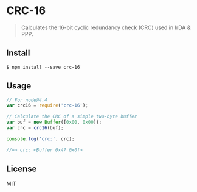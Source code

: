 # CRC-16

>Calculates the 16-bit cyclic redundancy check (CRC) used in IrDA & PPP.

## Install

```
$ npm install --save crc-16
```


## Usage

```js
// For node@4.4
var crc16 = require('crc-16');

// Calculate the CRC of a simple two-byte buffer
var buf = new Buffer([0x00, 0x00]);
var crc = crc16(buf);

console.log('crc:', crc);

//=> crc: <Buffer 0x47 0x0f>
```

## License

MIT
